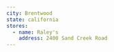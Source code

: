 ```yaml
---
city: Brentwood
state: california
stores:
  - name: Raley's
    address: 2400 Sand Creek Road
---
```

